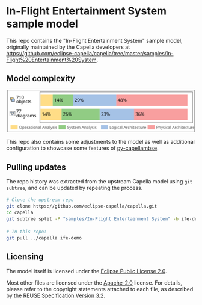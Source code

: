 <!--
 ~ SPDX-FileCopyrightText: Copyright DB InfraGO AG
 ~ SPDX-License-Identifier: Apache-2.0
 -->

In-Flight Entertainment System sample model
===========================================

This repo contains the "In-Flight Entertainment System" sample model,
originally maintained by the Capella developers at
<https://github.com/eclipse-capella/capella/tree/master/samples/In-Flight%20Entertainment%20System>.

Model complexity
----------------
![model complexity](./model-complexity-badge.svg)

This repo also contains some adjustments to the model as well as additional
configuration to showcase some features of
[py-capellambse](https://github.com/DSD-DBS/py-capellambse).

Pulling updates
---------------

The repo history was extracted from the upstream Capella model using `git
subtree`, and can be updated by repeating the process.

```sh
# Clone the upstream repo
git clone https://github.com/eclipse-capella/capella.git
cd capella
git subtree split -P "samples/In-Flight Entertainment System" -b ife-demo

# In this repo:
git pull ../capella ife-demo
```

Licensing
---------

The model itself is licensed under the [Eclipse Public License
2.0](LICENSES/EPL-2.0.txt).

Most other files are licensed under the [Apache-2.0](LICENSES/Apache-2.0.txt)
license. For details, please refer to the copyright statements attached to each
file, as described by the [REUSE Specification Version
3.2](https://reuse.software/spec-3.2/).
